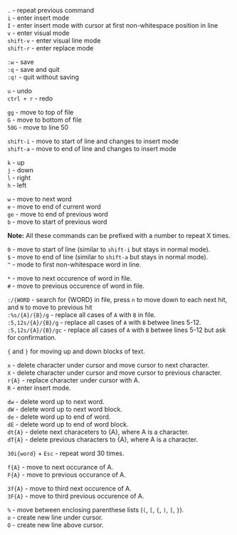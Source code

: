 `.` - repeat previous command  
`i` - enter insert mode  
`I` - enter insert mode with cursor at first non-whitespace position in line  
`v` - enter visual mode  
`shift-v` - enter visual line mode  
`shift-r` - enter replace mode  

`:w` - save  
`:q` - save and quit  
`:q!` - quit without saving  

`u` - undo  
`ctrl + r` - redo  

`gg` - move to top of file  
`G` - move to bottom of file  
`50G` - move to line 50  

`shift-i` - move to start of line and changes to insert mode  
`shift-a` - move to end of line  and changes to insert mode  

`k` - up  
`j` - down  
`l` - right  
`h` - left  

`w` - move to next word  
`e` - move to end of current word  
`ge` - move to end of previous word  
`b` - move to start of previous word  

**Note:** All these commands can be prefixed with a number to repeat X times.  

`0` - move to start of line  (similar to `shift-i` but stays in normal mode).  
`$` - move to end of line (similar to `shift-a` but stays in normal mode).  
`^` - mode to first non-whitespace word in line.  

`*` - move to next occurence of word in file.  
`#` - move to previous occurence of word in file.  

`:/{WORD` - search for {WORD} in file, press `n` to move down to each next hit, and `N` to move to previous hit  
`:%s/{A}/{B}/g` - replace all cases of `A` with `B` in file.  
`:5,12s/{A}/{B}/g` - replace all cases of `A` with `B` betwee lines 5-12.  
`:5,12s/{A}/{B}/gc` - replace all cases of `A` with `B` betwee lines 5-12 but ask for confirmation.  

`{` and `}` for moving up and down blocks of text.  

`x` - delete character under cursor and move cursor to next character.  
`X` - delete character under cursor and move cursor to previous character.  
`r{A}` - replace character under cursor with A.  
`R` - enter insert mode.  

`dw` - delete word up to next word.  
`dW` - delete word up to next word block.  
`de` - delete word up to end of word.  
`dE` - delete word up to end of word block.  
`dt{A}` - delete next characeters to {A}, where A is a character.  
`dT{A}` - delete previous characters to {A}, where A is a character.  

`30i{word}` + `Esc` - repeat word 30 times.  

`f{A}` - move to next occurance of A.  
`F{A}` - move to previous occurance of A.

`3f{A}` - move to third next occurence of A.  
`3F{A}` - move to third previous occurence of A.  

`%` - move between enclosing parenthese lists (`(`, `[`, `{`, `)`, `]`, `}`).  
`o` - create new line under cursor.  
`O` - create new line above cursor.  
